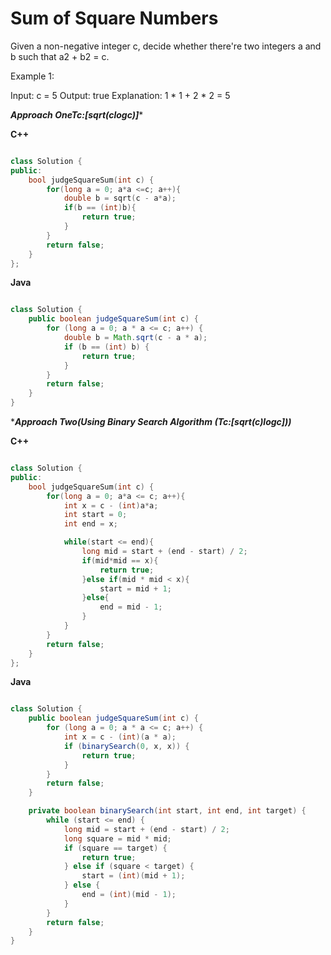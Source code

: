 # Sum of Square Numbers
Given a non-negative integer c, decide whether there're two integers a and b such that a2 + b2 = c.

 

Example 1:

Input: c = 5
Output: true
Explanation: 1 * 1 + 2 * 2 = 5


****Approach OneTc:[sqrt(c*logc)]****


**C++**

```C++

class Solution {
public:
    bool judgeSquareSum(int c) {
        for(long a = 0; a*a <=c; a++){
            double b = sqrt(c - a*a);
            if(b == (int)b){
                return true;
            }
        }
        return false;
    }
};

```

**Java**


```Java

class Solution {
    public boolean judgeSquareSum(int c) {
        for (long a = 0; a * a <= c; a++) {
            double b = Math.sqrt(c - a * a);
            if (b == (int) b) {
                return true;
            }
        }
        return false;
    }
}

```

****Approach Two(Using Binary Search Algorithm (Tc:[sqrt(c)*logc]))****


**C++**

```C++

class Solution {
public:
    bool judgeSquareSum(int c) {
        for(long a = 0; a*a <= c; a++){
            int x = c - (int)a*a;
            int start = 0;
            int end = x;

            while(start <= end){
                long mid = start + (end - start) / 2;
                if(mid*mid == x){
                    return true;
                }else if(mid * mid < x){
                    start = mid + 1;
                }else{
                    end = mid - 1;
                }
            } 
        }
        return false;
    }
};
```

**Java**


```Java

class Solution {
    public boolean judgeSquareSum(int c) {
        for (long a = 0; a * a <= c; a++) {
            int x = c - (int)(a * a);
            if (binarySearch(0, x, x)) {
                return true;
            }
        }
        return false;
    }

    private boolean binarySearch(int start, int end, int target) {
        while (start <= end) {
            long mid = start + (end - start) / 2;
            long square = mid * mid;
            if (square == target) {
                return true;
            } else if (square < target) {
                start = (int)(mid + 1);
            } else {
                end = (int)(mid - 1);
            }
        }
        return false;
    }
}


```